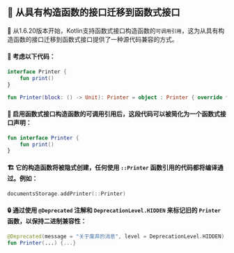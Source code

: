 ## 🔄 从具有构造函数的接口迁移到函数式接口

🚀 从1.6.20版本开始，Kotlin支持函数式接口构造函数的`可调用引用`，这为从具有构造函数的接口迁移到函数式接口提供了一种源代码兼容的方式。

#### 🤔 考虑以下代码：

```kotlin
interface Printer {
    fun print()
}

fun Printer(block: () -> Unit): Printer = object : Printer { override fun print() = block() }
```

#### 🔄 启用函数式接口构造函数的可调用引用后，这段代码可以被简化为一个函数式接口声明：

```kotlin
fun interface Printer {
    fun print()
}
```

#### 🏗️ 它的构造函数将被隐式创建，任何使用 `::Printer` 函数引用的代码都将编译通过。例如：

```kotlin
documentsStorage.addPrinter(::Printer)
```

#### 🔒 通过使用 `@Deprecated` 注解和 `DeprecationLevel.HIDDEN` 来标记旧的 `Printer` 函数，以保持二进制兼容性：

```kotlin
@Deprecated(message = "关于废弃的消息", level = DeprecationLevel.HIDDEN)
fun Printer(...) {...}
```